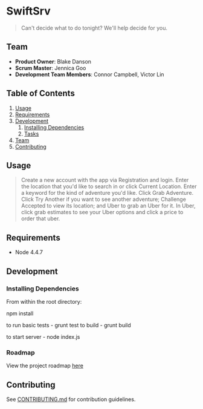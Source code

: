 # SwiftSrv

> Can't decide what to do tonight?  We'll help decide for you.

## Team

  - __Product Owner__: Blake Danson
  - __Scrum Master__: Jennica Goo
  - __Development Team Members__: Connor Campbell, Victor Lin

## Table of Contents

1. [Usage](#Usage)
1. [Requirements](#requirements)
1. [Development](#development)
    1. [Installing Dependencies](#installing-dependencies)
    1. [Tasks](#tasks)
1. [Team](#team)
1. [Contributing](#contributing)

## Usage

> Create a new account with the app via Registration and login.  Enter the location that you'd like to search in or click Current Location.  Enter a keyword for the kind of adventure you'd like.  Click Grab Adventure.  Click Try Another if you want to see another adventure; Challenge Accepted to view its location; and Uber to grab an Uber for it.  In Uber, click grab estimates to see your Uber options and click a price to order that uber.

## Requirements

- Node 4.4.7

## Development

### Installing Dependencies

From within the root directory:


npm install

to run basic tests - grunt test
to build - grunt build

to start server - node index.js


### Roadmap

View the project roadmap [here](https://waffle.io/sqrtl/sqrtl)


## Contributing

See [CONTRIBUTING.md](CONTRIBUTING.md) for contribution guidelines.

